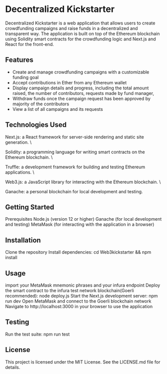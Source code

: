 # Decentralized Kickstarter
Decentralized Kickstarter is a web application that allows users to create crowdfunding campaigns and raise funds in a decentralized and transparent way. The application is built on top of the Ethereum blockchain using Solidity smart contracts for the crowdfunding logic and Next.js and React for the front-end.

## Features
* Create and manage crowdfunding campaigns with a customizable funding goal
* Accept contributions in Ether from any Ethereum wallet
* Display campaign details and progress, including the total amount raised, the number of contributors, requests made by fund manager, 
* Withdraw funds once the campaign request has been approved by majority of the contributors
* View a list of all campaigns and its requests
## Technologies Used
Next.js: a React framework for server-side rendering and static site generation. \

Solidity: a programming language for writing smart contracts on the Ethereum blockchain. \

Truffle: a development framework for building and testing Ethereum applications. \

Web3.js: a JavaScript library for interacting with the Ethereum blockchain. \

Ganache: a personal blockchain for local development and testing. 
## Getting Started
Prerequisites
Node.js (version 12 or higher)
Ganache (for local development and testing)
MetaMask (for interacting with the application in a browser)
## Installation
Clone the repository
Install dependencies: cd Web3kickstarter && npm install
## Usage
import your MetaMask mnemonic phrases and your infura endpoint
Deploy the smart contract to the infura test network blockchain(Goerli recommended): node deploy.js
Start the Next.js development server: npm run dev
Open MetaMask and connect to the Goerli blockchain network
Navigate to http://localhost:3000 in your browser to use the application
## Testing
Run the test suite: npm run test

## License
This project is licensed under the MIT License. See the LICENSE.md file for details.
